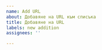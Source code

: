 ```yaml
---
name: Add URL
about: Добавяне на URL към списъка
title: Добавяне на URL
labels: new addition
assignees: ''

---
```



